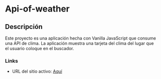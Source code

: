 # Api-of-weather

## Descripción

Este proyecto es una aplicación hecha con Vanilla JavaScript que consume una API de clima. La aplicación muestra una tarjeta del clima del lugar que el usuario coloque en el buscador.

### Links
- URL del sitio activo: [Aquí](https://yonathan-palma.github.io/Api-of-weather/)
